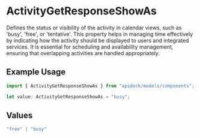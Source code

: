 # ActivityGetResponseShowAs

Defines the status or visibility of the activity in calendar views, such as 'busy', 'free', or 'tentative'. This property helps in managing time effectively by indicating how the activity should be displayed to users and integrated services. It is essential for scheduling and availability management, ensuring that overlapping activities are handled appropriately.

## Example Usage

```typescript
import { ActivityGetResponseShowAs } from "apideck/models/components";

let value: ActivityGetResponseShowAs = "busy";
```

## Values

```typescript
"free" | "busy"
```